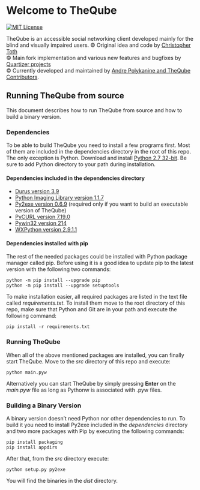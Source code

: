 # Welcome to TheQube
[![MIT License](https://img.shields.io/badge/license-MIT-blue.svg)](https://github.com/Oire/TheQube/blob/master/LICENSE)

TheQube is an accessible social networking client developed mainly for the blind and visually impaired users.
© Original idea and code by [Christopher Toth](http://q-continuum.net/)  
© Main fork implementation and various new features and bugfixes by [Quartizer projects](http://quartzprojects.co.uk/)  
© Currently developed and maintained by [Andre Polykanine and TheQube Contributors](http://theqube.oire.org/).  

## Running TheQube from source

This document describes how to run TheQube from source and how to build a binary version.

### Dependencies

To be able to build TheQube you need to install a few programs first. Most of them are included in the dependencies directory in the root of this repo. The only exception is Python. Download and install [Python 2.7 32-bit](https://www.python.org/downloads/). Be sure to add Python directory to your path during installation.

#### Dependencies included in the dependencies directory

* [Durus version 3.9](https://www.mems-exchange.org/software/)
* [Python Imaging Library version 1.1.7](http://www.pythonware.com/products/pil/)
* [Py2exe version 0.6.9](http://www.py2exe.org/) (required only if you want to build an executable version of TheQube)
* [PyCURL version 7.19.0](http://pycurl.io/)
* [Pywin32 version 214](https://github.com/mhammond/pywin32)
* [WXPython version 2.9.1.1](https://wxpython.org/)

#### Dependencies installed with pip

The rest of the needed packages could be installed with Python package manager called pip. Before using it is a good idea to update pip to the latest version with the following two commands:

```shell
python -m pip install --upgrade pip
python -m pip install --upgrade setuptools
````

To make installation easier, all required packages are listed in the text file called *requirements.txt*. To install them move to the root directory of this repo, make sure that Python and Git are in your path and execute the following command:

```shell
pip install -r requirements.txt
```

### Running TheQube

When all of the above mentioned packages are installed, you can finally start TheQube. Move to the *src* directory of this repo and execute:

```shell
python main.pyw
```

Alternatively you can start TheQube by simply pressing **Enter** on the *main.pyw* file as long as Pythonw is associated with .pyw files.

### Building a Binary Version

A binary version doesn’t need Python nor other dependencies to run. To build it you need to install Py2exe included in the *dependencies* directory and two more packages with Pip by executing the following commands:

```shell
pip install packaging
pip install appdirs
```

After that, from the *src* directory execute:

```shell
python setup.py py2exe
```

You will find the binaries in the *dist* directory.
